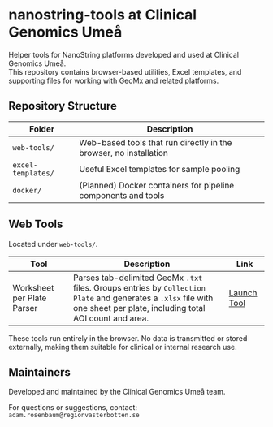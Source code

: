 # nanostring-tools at Clinical Genomics Umeå

Helper tools for NanoString platforms developed and used at Clinical Genomics Umeå.  
This repository contains browser-based utilities, Excel templates, and supporting files for working with GeoMx and related platforms.

## Repository Structure

| Folder           | Description                                                       |
|------------------|-------------------------------------------------------------------|
| `web-tools/`     | Web-based tools that run directly in the browser, no installation |
| `excel-templates/` | Useful Excel templates for sample pooling     |
| `docker/`        | (Planned) Docker containers for pipeline components and tools      |

## Web Tools

Located under `web-tools/`.

| Tool | Description | Link |
|------|-------------|------|
| Worksheet per Plate Parser | Parses tab-delimited GeoMx `.txt` files. Groups entries by `Collection Plate` and generates a `.xlsx` file with one sheet per plate, including total AOI count and area. | [Launch Tool](https://clinical-genomics-umea.github.io/nanostring-tools/) |

These tools run entirely in the browser. No data is transmitted or stored externally, making them suitable for clinical or internal research use.


## Maintainers

Developed and maintained by the Clinical Genomics Umeå team.

For questions or suggestions, contact:
`adam.rosenbaum@regionvasterbotten.se`